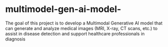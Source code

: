 # multimodel-gen-ai-model-
The goal of this project is to develop a Multimodal Generative AI model that can generate and analyze medical images (MRI, X-ray, CT scans, etc.) to assist in disease detection and support healthcare professionals in diagnosis
